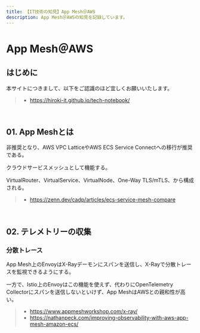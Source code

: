```yaml
---
title: 【IT技術の知見】App Mesh＠AWS
description: App Mesh＠AWSの知見を記録しています。
---
```


# App Mesh＠AWS

## はじめに

本サイトにつきまして、以下をご認識のほど宜しくお願いいたします。

> - https://hiroki-it.github.io/tech-notebook/

<br>

## 01. App Meshとは

非推奨となり、AWS VPC LatticeやAWS ECS Service Connectへの移行が推奨である。

クラウドサービスメッシュとして機能する。

VirtualRouter、VirtualService、VirtualNode、One-Way TLS/mTLS、から構成される。

> - https://zenn.dev/cadp/articles/ecs-service-mesh-compare

<br>

## 02. テレメトリーの収集

### 分散トレース

App Mesh上のEnvoyはX-Rayデーモンにスパンを送信し、X-Rayで分散トレースを監視できるようにする。

一方で、Istio上のEnvoyはこの機能を使えず、代わりにOpenTelemetry Collectorにスパンを送信しないといけず、App MeshはAWSとの親和性が高い。

> - https://www.appmeshworkshop.com/x-ray/
> - https://nathanpeck.com/improving-observability-with-aws-app-mesh-amazon-ecs/

<br>
